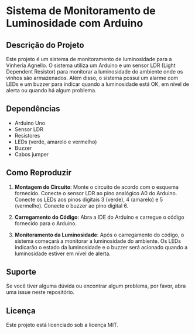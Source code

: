 # Sistema de Monitoramento de Luminosidade com Arduino

## Descrição do Projeto

Este projeto é um sistema de monitoramento de luminosidade para a Vinheria Agnello. O sistema utiliza um Arduino e um sensor LDR (Light Dependent Resistor) para monitorar a luminosidade do ambiente onde os vinhos são armazenados. Além disso, o sistema possui um alarme com LEDs e um buzzer para indicar quando a luminosidade está OK, em nível de alerta ou quando há algum problema.

## Dependências

- Arduino Uno
- Sensor LDR
- Resistores
- LEDs (verde, amarelo e vermelho)
- Buzzer
- Cabos jumper

## Como Reproduzir

1. **Montagem do Circuito**: Monte o circuito de acordo com o esquema fornecido. Conecte o sensor LDR ao pino analógico A0 do Arduino. Conecte os LEDs aos pinos digitais 3 (verde), 4 (amarelo) e 5 (vermelho). Conecte o buzzer ao pino digital 6.

2. **Carregamento do Código**: Abra a IDE do Arduino e carregue o código fornecido para o Arduino.

3. **Monitoramento da Luminosidade**: Após o carregamento do código, o sistema começará a monitorar a luminosidade do ambiente. Os LEDs indicarão o estado da luminosidade e o buzzer será acionado quando a luminosidade estiver em nível de alerta.

## Suporte

Se você tiver alguma dúvida ou encontrar algum problema, por favor, abra uma issue neste repositório.

## Licença

Este projeto está licenciado sob a licença MIT.
